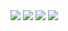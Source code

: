 <img src="https://capsule-render.vercel.app/api?type=waving&color=BDBDC8&height=150&section=header" />
<span><img src="https://img.shields.io/badge/JavaScript-F7DF1E?style=for-the-badge&logo=JavaScript&logoColor=white"/></span>
<span><img src="https://img.shields.io/badge/React-20232A?style=for-the-badge&logo=react&logoColor=61DAFB"/></span>
<img src="https://capsule-render.vercel.app/api?type=waving&color=BDBDC8&height=150&section=footer" />
